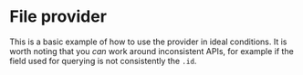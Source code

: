 # File provider

This is a basic example of how to use the provider in ideal conditions. It is
worth noting that you *can* work around inconsistent APIs, for example if the
field used for querying is not consistently the `.id`.